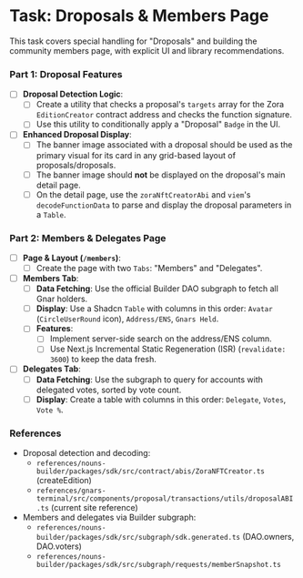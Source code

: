 # Task: Droposals & Members Page

This task covers special handling for "Droposals" and building the community members page, with explicit UI and library recommendations.

### Part 1: Droposal Features

- [ ] **Droposal Detection Logic**:
    - [ ] Create a utility that checks a proposal's `targets` array for the Zora `EditionCreator` contract address and checks the function signature.
    - [ ] Use this utility to conditionally apply a "Droposal" `Badge` in the UI.
- [ ] **Enhanced Droposal Display**:
    - [ ] The banner image associated with a droposal should be used as the primary visual for its card in any grid-based layout of proposals/droposals.
    - [ ] The banner image should **not** be displayed on the droposal's main detail page.
    - [ ] On the detail page, use the `zoraNftCreatorAbi` and `viem`'s `decodeFunctionData` to parse and display the droposal parameters in a `Table`.

### Part 2: Members & Delegates Page

- [ ] **Page & Layout (`/members`)**:
    - [ ] Create the page with two `Tabs`: "Members" and "Delegates".
- [ ] **Members Tab**:
    - [ ] **Data Fetching**: Use the official Builder DAO subgraph to fetch all Gnar holders.
    - [ ] **Display**: Use a Shadcn `Table` with columns in this order: `Avatar` (`CircleUserRound` icon), `Address/ENS`, `Gnars Held`.
    - [ ] **Features**:
        - [ ] Implement server-side search on the address/ENS column.
        - [ ] Use Next.js Incremental Static Regeneration (ISR) (`revalidate: 3600`) to keep the data fresh.
- [ ] **Delegates Tab**:
    - [ ] **Data Fetching**: Use the subgraph to query for accounts with delegated votes, sorted by vote count.
    - [ ] **Display**: Create a table with columns in this order: `Delegate`, `Votes`, `Vote %`.

### References
- Droposal detection and decoding:
  - `references/nouns-builder/packages/sdk/src/contract/abis/ZoraNFTCreator.ts` (createEdition)
  - `references/gnars-terminal/src/components/proposal/transactions/utils/droposalABI.ts` (current site reference)
- Members and delegates via Builder subgraph:
  - `references/nouns-builder/packages/sdk/src/subgraph/sdk.generated.ts` (DAO.owners, DAO.voters)
  - `references/nouns-builder/packages/sdk/src/subgraph/requests/memberSnapshot.ts`